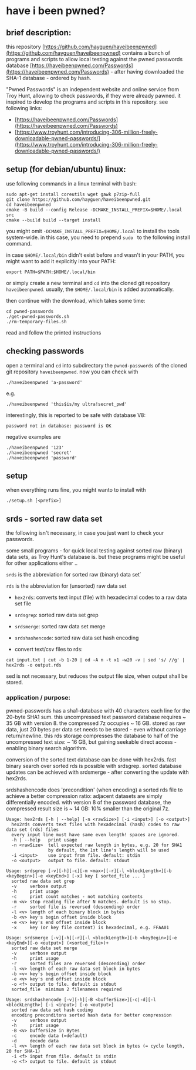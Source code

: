 
# have i been pwned?

## brief description:

this repository [https://github.com/hayguen/haveibeenpwned](https://github.com/hayguen/haveibeenpwned)
contains a bunch of programs and scripts to allow local testing against the pwned passwords
database [https://haveibeenpwned.com/Passwords](https://haveibeenpwned.com/Passwords) - after
having downloaded the SHA-1 database - ordered by hash.

"Pwned Passwords" is an independent website and online service from Troy Hunt,
allowing to check passwords, if they were already pawned.
it inspired to develop the programs and scripts in this repository.
see following links:

* [https://haveibeenpwned.com/Passwords](https://haveibeenpwned.com/Passwords)
* [https://www.troyhunt.com/introducing-306-million-freely-downloadable-pwned-passwords/](https://www.troyhunt.com/introducing-306-million-freely-downloadable-pwned-passwords/)


## setup (for debian/ubuntu) linux:

use following commands in a linux terminal with bash:

```
sudo apt-get install coreutils wget gawk p7zip-full
git clone https://github.com/hayguen/haveibeenpwned.git
cd haveibeenpwned
cmake -B build --config Release -DCMAKE_INSTALL_PREFIX=$HOME/.local src
cmake --build build --target install
```

you might omit `-DCMAKE_INSTALL_PREFIX=$HOME/.local` to install the tools system-wide.
in this case, you need to prepend `sudo ` to the following install command.

in case `$HOME/.local/bin` didn't exist before and wasn't in your PATH,
you might want to add it explicitly into your PATH:
```
export PATH=$PATH:$HOME/.local/bin
```

or simply create a new terminal and `cd` into the cloned git repository `haveibeenpwned`.
usually, the `$HOME/.local/bin` is added automatically.

then continue with the download, which takes some time:
```
cd pwned-passwords
./get-pwned-passwords.sh
./rm-temporary-files.sh
```

read and follow the printed instructions


## checking passwords

open a terminal and `cd` into subdirectory the `pwned-passwords` of the cloned  git repository `haveibeenpwned`.
now you can check with
```
./haveibeenpwned 'a-password'
```

e.g.
```
./haveibeenpwned 'this$is/my ultra!secret_pwd'
```

interestingly, this is reported to be safe with database V8:
```
password not in database: password is OK
```

negative examples are
```
./haveibeenpwned '123'
./haveibeenpwned 'secret'
./haveibeenpwned 'password'
```

## setup

when everything runs fine, you might wanto to install with
```
./setup.sh [<prefix>]
```


## srds - sorted raw data set

the following isn't necessary, in case you just want to check your passwords.

some small programs - for quick local testing against sorted raw (binary) data sets,
as Troy Hunt's database is. but these programs might be useful for other applications either ..

`srds` is the abbreviation for sorted raw (binary) data set`

`rds` is the abbreviation for (unsorted) raw data set

* `hex2rds`: converts text input (file) with hexadecimal codes to a raw data set file
* `srdsgrep`: sorted raw data set grep
* `srdsmerge`: sorted raw data set merge
* `srdshashencode`: sorted raw data set hash encoding

* convert text/csv files to rds:
```
cat input.txt | cut -b 1-20 | od -A n -t x1 -w20 -v | sed 's/ //g' | hex2rds -o output.rds
```

sed is not necessary, but reduces the output file size, when output shall be stored.


### application / purpose:

pwned-passwords has a sha1-database with 40 characters each line for the 20-byte SHA1 sum.
this uncompressed text password database requires ~ 35 GB with version 8. the compressed 7z occupies ~ 16 GB.
stored as raw data, just 20 bytes per data set needs to be stored - even without carriage return/newline.
this rds storage compresses the database to half of the uncompressed text size: ~ 16 GB,
but gaining seekable direct access - enabling binary search algorithm.

conversion of the sorted text database can be done with hex2rds.
fast binary search over sorted rds is possible with srdsgrep.
sorted database updates can be achieved with srdsmerge - after converting the update with hex2rds.

srdshashencode does 'precondition' (when encoding) a sorted rds file to achieve a better compression ratio:
adjacent datasets are simply differentially encoded.
with version 8 of the password database, the compressed result size is ~ 14 GB: 10% smaller than the original 7z.


```
Usage: hex2rds [-h | --help] [-n <rawSize>] [-i <input>] [-o <output>]
  hex2rds converts text files with hexadecimal (hash) codes to raw data set (rds) files
  every input line must have same even length! spaces are ignored.
  -h | --help   print usage
  -n <rawSize>  tell expected raw length in bytes, e.g. 20 for SHA1
                by default, the 1st line's length will be used
  -i <input>    use input from file. default: stdin
  -o <output>   output to file. default: stdout

Usage: srdsgrep [-v][-h][-c][-m <max>][-r][-l <blockLength>][-b <keyBegin>][-e <keyEnd>] [-x] key [ sorted_file ... ]
  sorted raw data set grep
  -v     verbose output
  -h     print usage
  -c     print count matches - not matching contents
  -m <v> stop reading file after N matches. default is no stop.
  -r     sorted file is reversed (descending) order
  -l <v> length of each binary block in bytes
  -b <v> key's begin offset inside block
  -e <v> key's end offset inside block
  -x     key (or key file content) is hexadecimal, e.g. FFAA01

Usage: srdsmerge [-v][-h][-r][-l <blockLength>][-b <keyBegin>][-e <keyEnd>][-o <output>] (<sorted_file>)+
  sorted raw data set merge
  -v     verbose output
  -h     print usage
  -r     sorted files are reversed (descending) order
  -l <v> length of each raw data set block in bytes
  -b <v> key's begin offset inside block
  -e <v> key's end offset inside block
  -o <f> output to file. default is stdout
  sorted_file  minimum 2 filenamess required

Usage: srdshashencode [-v][-h][-B <bufferSize>][-c|-d][-l <blockLength>] [-i <input>] [-o <output>]
  sorted raw data set hash coding
  encoding preconditons sorted hash data for better compression
  -v     verbose output
  -h     print usage
  -B <v> bufferSize in Bytes
  -c     encode data (=default)
  -d     decode data
  -l <v> length of each raw data set block in bytes (= cycle length, 20 for SHA-1)
  -i <f> input from file. default is stdin
  -o <f> output to file. default is stdout
```
